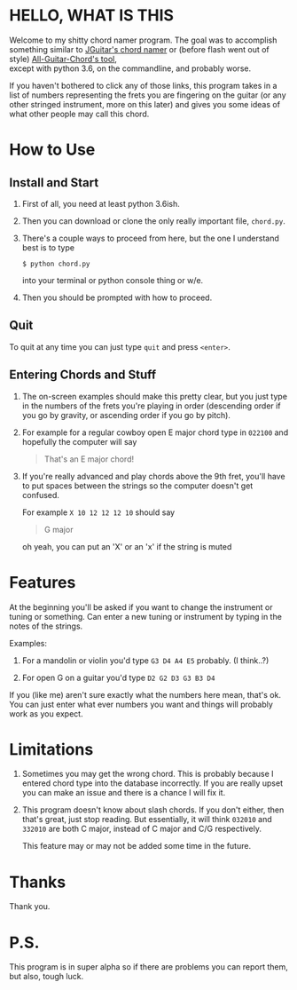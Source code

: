 HELLO, WHAT IS THIS
===================

Welcome to my shitty chord namer program. The goal was to accomplish something
similar to [JGuitar's chord namer](https://jguitar.com/chordname) or (before
flash went out of style) 
[All-Guitar-Chord's tool](http://www.all-guitar-chords.com/chord_name.php),\
except with python 3.6, on the commandline, and probably worse.

If you haven't bothered to click any of those links, this program takes in a
list of numbers representing the frets you are fingering on the guitar (or
any other stringed instrument, more on this later) and gives you some ideas
of what other people may call this chord.

How to Use
==========

Install and Start
-----------------

1. First of all, you need at least python 3.6ish. 

2. Then you can download or clone the only really important file, `chord.py`. 

3. There's a couple ways to proceed from here, but the one I understand best
   is to type
   
   ```
   $ python chord.py
   ```
   into your terminal or python console thing or w/e.
   
4. Then you should be prompted with how to proceed.

Quit
----

To quit at any time you can just type `quit` and press `<enter>`.

Entering Chords and Stuff
-------------------------

1. The on-screen examples should make this pretty clear, but you just type in
   the numbers of the frets you're playing in order (descending order if you go
   by gravity, or ascending order if you go by pitch).
   
2. For example for a regular cowboy open E major chord type in
   ```022100```
   and hopefully the computer will say
   > That's an E major chord!

3. If you're really advanced and play chords above the 9th fret, you'll have to
   put spaces between the strings so the computer doesn't get confused.
   
   For example
   ```X 10 12 12 12 10```
   should say
   > G major
   
   oh yeah, you can put an 'X' or an 'x' if the string is muted
   
Features
========

At the beginning you'll be asked if you want to change the instrument or
tuning or something. Can enter a new tuning or instrument by typing in the
notes of the strings.

Examples:

1. For a mandolin or violin you'd type
   ```G3 D4 A4 E5```
   probably. (I think..?)
   
2. For open G on a guitar you'd type
   ```D2 G2 D3 G3 B3 D4```
   
If you (like me) aren't sure exactly what the numbers here mean, that's ok. You
can just enter what ever numbers you want and things will probably work as you
expect.

Limitations
===========

1. Sometimes you may get the wrong chord. This is probably because I entered
   chord type into the database incorrectly. If you are really upset you can 
   make an issue and there is a chance I will fix it.

2. This program doesn't know about slash chords. If you don't either, then
   that's great, just stop reading. But essentially, it will think
   ```032010```
   and
   ```332010```
   are both C major, instead of C major and C/G respectively.
   
   This feature may or may not be added some time in the future.

Thanks
======

Thank you.

P.S.
====

This program is in super alpha so if there are problems you can report them,
but also, tough luck.